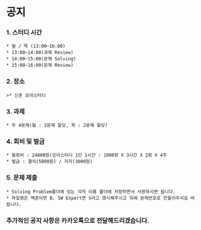 공지
====

### **1. 스터디 시간**
```
* 월 / 목 (13:00~16:00)
* 13:00~14:00(과제 Review)
* 14:00~15:00(문제 Solving)
* 15:00~16:00(문제 Review)
```

### **2. 장소**
```
>* 신촌 모아스터디
```


### **3. 과제**
```
* 주 4문제(월 : 2문제 할당, 목 : 2문제 할당)
```


### **4. 회비 및 벌금**
```
* 월회비 : 24000원(모아스터디 1인 1시간 : 1000원 X 3시간 X 2회 X 4주
* 벌금 : 결석(5000원) / 지각(3000원)
```


### **5. 문제 제출**
```
* Solving Problem폴더에 있는 각자 이름 폴더에 저장하면서 사용하시면 됩니다.
* 파일명은 백준이면 B, SW Expert면 S라고 명시해주시고 뒤에 문제번호로 만들어주시길 바랍니다.
```


### 추가적인 공지 사항은 카카오톡으로 전달해드리겠습니다.

